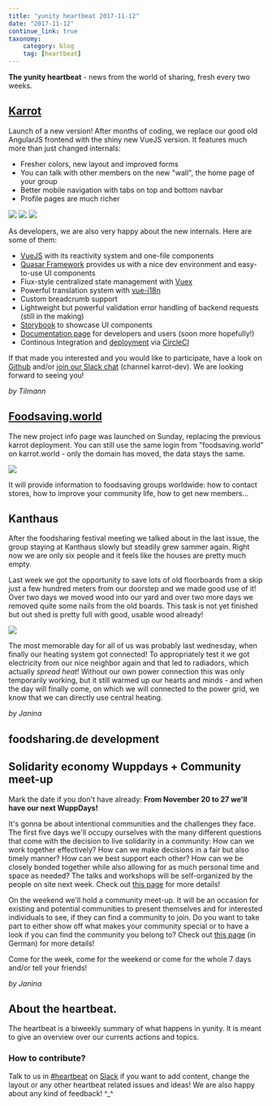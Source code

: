 ```yaml
---
title: "yunity heartbeat 2017-11-12"
date: "2017-11-12"
continue_link: true
taxonomy:
    category: blog
    tag: [heartbeat]
---
```


**The yunity heartbeat** - news from the world of sharing, fresh every two weeks.

## [Karrot](https://karrot.world)

Launch of a new version! After months of coding, we replace our good old AngularJS frontend with the shiny new VueJS version. It features much more than just changed internals:

- Fresher colors, new layout and improved forms
- You can talk with other members on the new "wall", the home page of your group
- Better mobile navigation with tabs on top and bottom navbar
- Profile pages are much richer

![](karrot-wall.png)
![](karrot-mobile.png)
![](karrot-profile.png)

As developers, we are also very happy about the new internals. Here are some of them:

- [VueJS](http://vuejs.org/) with its reactivity system and one-file components
- [Quasar Framework](http://quasar-framework.org/) provides us with a nice dev environment and easy-to-use UI components
- Flux-style centralized state management with [Vuex](https://vuex.vuejs.org/en/intro.html)
- Powerful translation system with [vue-i18n](https://github.com/kazupon/vue-i18n)
- Custom breadcrumb support
- Lightweight but powerful validation error handling of backend requests (still in the making)
- [Storybook](http://storybook.karrot.world/) to showcase UI components
- [Documentation page](http://docs.karrot.world/) for developers and users (soon more hopefully!)
- Continous Integration and [deployment](http://dev.karrot.world/) via [CircleCI](https://circleci.com/gh/yunity/karrot-frontend)

If that made you interested and you would like to participate, have a look on [Github](https://github.com/yunity/karrot-frontend) and/or [join our Slack chat](https://slackin.yunity.org) (channel karrot-dev). We are looking forward to seeing you!

_by Tilmann_

## [Foodsaving.world](https://foodsaving.world)

The new project info page was launched on Sunday, replacing the previous karrot deployment.
You can still use the same login from "foodsaving.world" on karrot.world - only the domain has moved, the data stays the same.

![](fsww.png)

It will provide information to foodsaving groups worldwide: how to contact stores, how to improve your community life, how to get new members...

## Kanthaus

After the foodsharing festival meeting we talked about in the last issue, the group staying at Kanthaus slowly but steadily grew sammer again. Right now we are only six people and it feels like the houses are pretty much empty.

Last week we got the opportunity to save lots of old floorboards from a skip just a few hundred meters from our doorstep and we made good use of it! Over two days we moved wood into our yard and over two more days we removed quite some nails from the old boards. This task is not yet finished but out shed is pretty full with good, usable wood already!

![](woodworks.jpg)

The most memorable day for all of us was probably last wednesday, when finally our heating system got connected! To appropriately test it we got electricity from our nice neighbor again and that led to radiadors, which actually _spread heat_! Without our own power connection this was only temporarily working, but it still warmed up our hearts and minds - and when the day will finally come, on which we will connected to the power grid, we know that we can directly use central heating.

_by Janina_

## foodsharing.de development

## Solidarity economy Wuppdays + Community meet-up

Mark the date if you don't have already: **From November 20 to 27 we'll have our next WuppDays!**

It's gonna be about intentional communities and the challenges they face. The first five days we'll occupy ourselves with the many different questions that come with the decision to live solidarity in a community: How can we work together effectively? How can we make decisions in a fair but also timely manner? How can we best support each other? How can we be closely bonded together while also allowing for as much personal time and space as needed? The talks and workshops will be self-organized by the people on site next week. Check out [this page](http://dargeluetz.weebly.com/solidarity-economy-wuppdays.html) for more details!

On the weekend we'll hold a community meet-up. It will be an occasion for existing and potential communities to present themselves and for interested individuals to see, if they can find a community to join. Do you want to take part to either show off what makes your community special or to have a look if you can find the community you belong to? Check out [this page](http://dargeluetz.weebly.com/gemeinschafts--vernetzungstreffen.html) (in German) for more details!

Come for the week, come for the weekend or come for the whole 7 days and/or tell your friends!

_by Janina_

## About the heartbeat.
The heartbeat is a biweekly summary of what happens in yunity. It is meant to give an overview over our currents actions and topics.

### How to contribute?
Talk to us in [#heartbeat](https://yunity.slack.com/messages/heartbeat/) on [Slack](https://slackin.yunity.org) if you want to add content, change the layout or any other heartbeat related issues and ideas! We are also happy about any kind of feedback! ^_^
